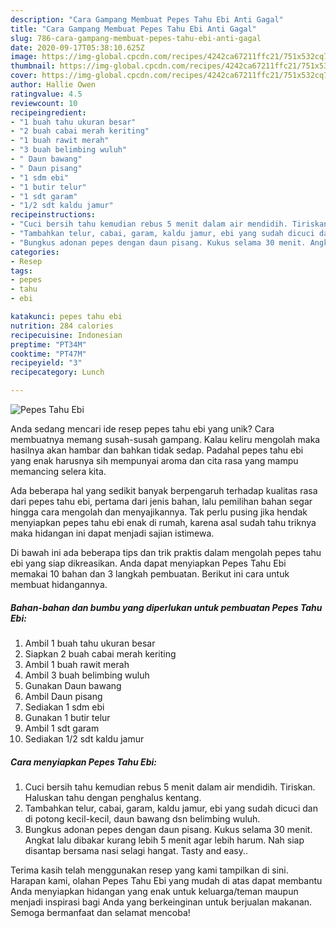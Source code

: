 ```yaml
---
description: "Cara Gampang Membuat Pepes Tahu Ebi Anti Gagal"
title: "Cara Gampang Membuat Pepes Tahu Ebi Anti Gagal"
slug: 786-cara-gampang-membuat-pepes-tahu-ebi-anti-gagal
date: 2020-09-17T05:38:10.625Z
image: https://img-global.cpcdn.com/recipes/4242ca67211ffc21/751x532cq70/pepes-tahu-ebi-foto-resep-utama.jpg
thumbnail: https://img-global.cpcdn.com/recipes/4242ca67211ffc21/751x532cq70/pepes-tahu-ebi-foto-resep-utama.jpg
cover: https://img-global.cpcdn.com/recipes/4242ca67211ffc21/751x532cq70/pepes-tahu-ebi-foto-resep-utama.jpg
author: Hallie Owen
ratingvalue: 4.5
reviewcount: 10
recipeingredient:
- "1 buah tahu ukuran besar"
- "2 buah cabai merah keriting"
- "1 buah rawit merah"
- "3 buah belimbing wuluh"
- " Daun bawang"
- " Daun pisang"
- "1 sdm ebi"
- "1 butir telur"
- "1 sdt garam"
- "1/2 sdt kaldu jamur"
recipeinstructions:
- "Cuci bersih tahu kemudian rebus 5 menit dalam air mendidih. Tiriskan. Haluskan tahu dengan penghalus kentang."
- "Tambahkan telur, cabai, garam, kaldu jamur, ebi yang sudah dicuci dan di potong kecil-kecil, daun bawang dsn belimbing wuluh."
- "Bungkus adonan pepes dengan daun pisang. Kukus selama 30 menit. Angkat lalu dibakar kurang lebih 5 menit agar lebih harum. Nah siap disantap bersama nasi selagi hangat. Tasty and easy.."
categories:
- Resep
tags:
- pepes
- tahu
- ebi

katakunci: pepes tahu ebi 
nutrition: 284 calories
recipecuisine: Indonesian
preptime: "PT34M"
cooktime: "PT47M"
recipeyield: "3"
recipecategory: Lunch

---
```



![Pepes Tahu Ebi](https://img-global.cpcdn.com/recipes/4242ca67211ffc21/751x532cq70/pepes-tahu-ebi-foto-resep-utama.jpg)

Anda sedang mencari ide resep pepes tahu ebi yang unik? Cara membuatnya memang susah-susah gampang. Kalau keliru mengolah maka hasilnya akan hambar dan bahkan tidak sedap. Padahal pepes tahu ebi yang enak harusnya sih mempunyai aroma dan cita rasa yang mampu memancing selera kita.



Ada beberapa hal yang sedikit banyak berpengaruh terhadap kualitas rasa dari pepes tahu ebi, pertama dari jenis bahan, lalu pemilihan bahan segar hingga cara mengolah dan menyajikannya. Tak perlu pusing jika hendak menyiapkan pepes tahu ebi enak di rumah, karena asal sudah tahu triknya maka hidangan ini dapat menjadi sajian istimewa.


Di bawah ini ada beberapa tips dan trik praktis dalam mengolah pepes tahu ebi yang siap dikreasikan. Anda dapat menyiapkan Pepes Tahu Ebi memakai 10 bahan dan 3 langkah pembuatan. Berikut ini cara untuk membuat hidangannya.

<!--inarticleads1-->

##### Bahan-bahan dan bumbu yang diperlukan untuk pembuatan Pepes Tahu Ebi:

1. Ambil 1 buah tahu ukuran besar
1. Siapkan 2 buah cabai merah keriting
1. Ambil 1 buah rawit merah
1. Ambil 3 buah belimbing wuluh
1. Gunakan  Daun bawang
1. Ambil  Daun pisang
1. Sediakan 1 sdm ebi
1. Gunakan 1 butir telur
1. Ambil 1 sdt garam
1. Sediakan 1/2 sdt kaldu jamur




<!--inarticleads2-->

##### Cara menyiapkan Pepes Tahu Ebi:

1. Cuci bersih tahu kemudian rebus 5 menit dalam air mendidih. Tiriskan. Haluskan tahu dengan penghalus kentang.
1. Tambahkan telur, cabai, garam, kaldu jamur, ebi yang sudah dicuci dan di potong kecil-kecil, daun bawang dsn belimbing wuluh.
1. Bungkus adonan pepes dengan daun pisang. Kukus selama 30 menit. Angkat lalu dibakar kurang lebih 5 menit agar lebih harum. Nah siap disantap bersama nasi selagi hangat. Tasty and easy..




Terima kasih telah menggunakan resep yang kami tampilkan di sini. Harapan kami, olahan Pepes Tahu Ebi yang mudah di atas dapat membantu Anda menyiapkan hidangan yang enak untuk keluarga/teman maupun menjadi inspirasi bagi Anda yang berkeinginan untuk berjualan makanan. Semoga bermanfaat dan selamat mencoba!
